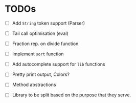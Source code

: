# TODOs

- [ ] Add `String` token support (Parser)
- [ ] Tail call optimisation (eval)
- [ ] Fraction rep. on divide function
- [ ] Implement `sort` function
- [ ] Add autocomplete support for `lib` functions
- [ ] Pretty print output, Colors?
- [ ] Method abstractions
- [ ] Library to be split based on the purpose that they serve.
 